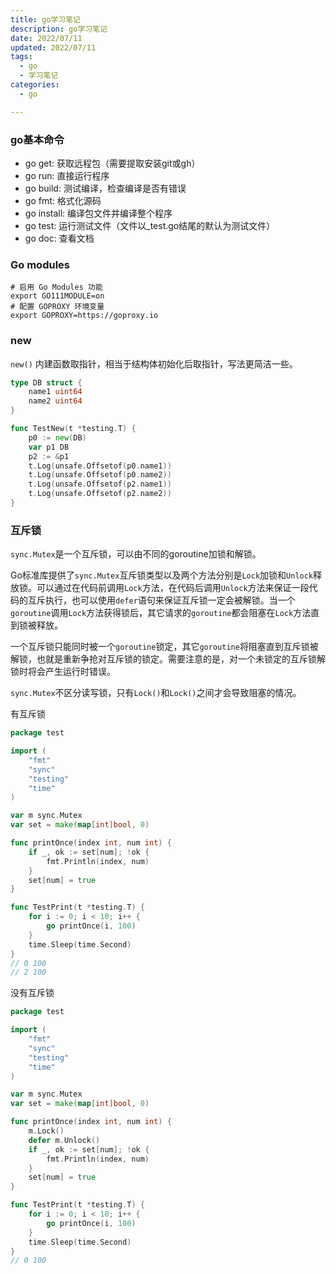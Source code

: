 ```yaml
---
title: go学习笔记
description: go学习笔记
date: 2022/07/11
updated: 2022/07/11
tags:
  - go
  - 学习笔记
categories:
  - go

---
```


### go基本命令

- go get: 获取远程包（需要提取安装git或gh）
- go run: 直接运行程序
- go build: 测试编译，检查编译是否有错误
- go fmt: 格式化源码
- go install: 编译包文件并编译整个程序
- go test: 运行测试文件（文件以_test.go结尾的默认为测试文件）
- go doc: 查看文档

### Go modules

```shell
# 启用 Go Modules 功能
export GO111MODULE=on
# 配置 GOPROXY 环境变量
export GOPROXY=https://goproxy.io
```
### new

`new()` 内建函数取指针，相当于结构体初始化后取指针，写法更简洁一些。

```go
type DB struct {
	name1 uint64
	name2 uint64
}

func TestNew(t *testing.T) {
	p0 := new(DB)
	var p1 DB
	p2 := &p1
	t.Log(unsafe.Offsetof(p0.name1))
	t.Log(unsafe.Offsetof(p0.name2))
	t.Log(unsafe.Offsetof(p2.name1))
	t.Log(unsafe.Offsetof(p2.name2))
}
```

### ****互斥锁****

`sync.Mutex`是一个互斥锁，可以由不同的goroutine加锁和解锁。

Go标准库提供了`sync.Mutex`互斥锁类型以及两个方法分别是`Lock`加锁和`Unlock`释放锁。可以通过在代码前调用`Lock`方法，在代码后调用`Unlock`方法来保证一段代码的互斥执行，也可以使用`defer`语句来保证互斥锁一定会被解锁。当一个`goroutine`调用`Lock`方法获得锁后，其它请求的`goroutine`都会阻塞在`Lock`方法直到锁被释放。

一个互斥锁只能同时被一个`goroutine`锁定，其它`goroutine`将阻塞直到互斥锁被解锁，也就是重新争抢对互斥锁的锁定。需要注意的是，对一个未锁定的互斥锁解锁时将会产生运行时错误。

`sync.Mutex`不区分读写锁，只有`Lock()`和`Lock()`之间才会导致阻塞的情况。

有互斥锁

```go
package test

import (
	"fmt"
	"sync"
	"testing"
	"time"
)

var m sync.Mutex
var set = make(map[int]bool, 0)

func printOnce(index int, num int) {
	if _, ok := set[num]; !ok {
		fmt.Println(index, num)
	}
	set[num] = true
}

func TestPrint(t *testing.T) {
	for i := 0; i < 10; i++ {
		go printOnce(i, 100)
	}
	time.Sleep(time.Second)
}
// 0 100
// 2 100
```

没有互斥锁

```go
package test

import (
	"fmt"
	"sync"
	"testing"
	"time"
)

var m sync.Mutex
var set = make(map[int]bool, 0)

func printOnce(index int, num int) {
	m.Lock()
	defer m.Unlock()
	if _, ok := set[num]; !ok {
		fmt.Println(index, num)
	}
	set[num] = true
}

func TestPrint(t *testing.T) {
	for i := 0; i < 10; i++ {
		go printOnce(i, 100)
	}
	time.Sleep(time.Second)
}
// 0 100
```
